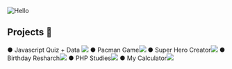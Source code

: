 ![Hello](https://user-images.githubusercontent.com/100588945/160874142-803b4397-20f6-43ff-bf30-1c47f688131d.gif)

<h2>Projects 🚀</h2>
● Javascript Quiz + Data <img src="https://img.shields.io/static/v1?label=Status&message=Complete&color=B57CFF&style=plastic&logo=ghost"/>
● Pacman Game<img src="https://img.shields.io/static/v1?label=Status&message=Complete&color=B57CFF&style=plastic&logo=ghost"/>
● Super Hero Creator<img src="https://img.shields.io/static/v1?label=Status&message=Complete&color=B57CFF&style=plastic&logo=ghost"/>
● Birthday Resharch<img src="https://img.shields.io/static/v1?label=Status&message=Complete&color=B57CFF&style=plastic&logo=ghost"/>
● PHP Studies<img src="https://img.shields.io/static/v1?label=Status&message=Complete&color=B57CFF&style=plastic&logo=ghost"/>
● My Calculator<img src="https://img.shields.io/static/v1?label=Status&message=Complete&color=B57CFF&style=plastic&logo=ghost"/>
